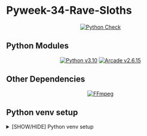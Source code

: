 # Pyweek-34-Rave-Sloths

<div align="center">

[![Python Check](https://github.com/DefinitelyNotTelfairNetComputerSociety/Pyweek-34-Rave-Sloths/actions/workflows/python_lint_check.yml/badge.svg)](https://github.com/DefinitelyNotTelfairNetComputerSociety/Pyweek-34-Rave-Sloths/actions/workflows/python_lint_check.yml)

</div>

## Python Modules

<div align="center">

[![Python v3.10](https://img.shields.io/badge/Python-v3.10-blue)](https://docs.python.org/3.10/)
[![Arcade v2.6.15](https://img.shields.io/badge/Arcade-v2.6.15-blue)](https://api.arcade.academy/en/2.6.15/)

</div>

## Other Dependencies

<div align="center">

[![FFmpeg](https://img.shields.io/badge/FFmpeg-required-blue)](https://www.ffmpeg.org/download.html)

</div>

## Python venv setup

<details>
  <summary>[SHOW/HIDE] Python venv setup</summary>
    <details>
      <summary>[SHOW/HIDE] Windows Instructions</summary>

### Windows

#### Create the venv

```shell
cd GITHUB_REPO_ROOT_DIR
python -m venv venv
```

#### Activate the venv

```shell
cd GITHUB_REPO_ROOT_DIR
.\venv\Scripts\activate
```

Note: Your terminal will have `(venv)` prefixed to your current path.

#### Deactivate the venv

```shell
deactivate
```

</details><details>
    <summary>[SHOW/HIDE] Linux Instructions</summary>

### Linux

```
shell
cd GITHUB_REPO_ROOT_DIR
python3 -m venv venv
```

#### Activate the venv

```shell
cd GITHUB_REPO_ROOT_DIR
source venv\bin\activate
```

Note: Your terminal will have `(venv)` prefixed to your current path.

#### Deactivate the venv

```shell
deactivate
```

</details>

### Install Dependencies

With venv activated, Windows `pip install -r requirements.txt` Linux `pip3 install -r requirements.txt`

</details>
